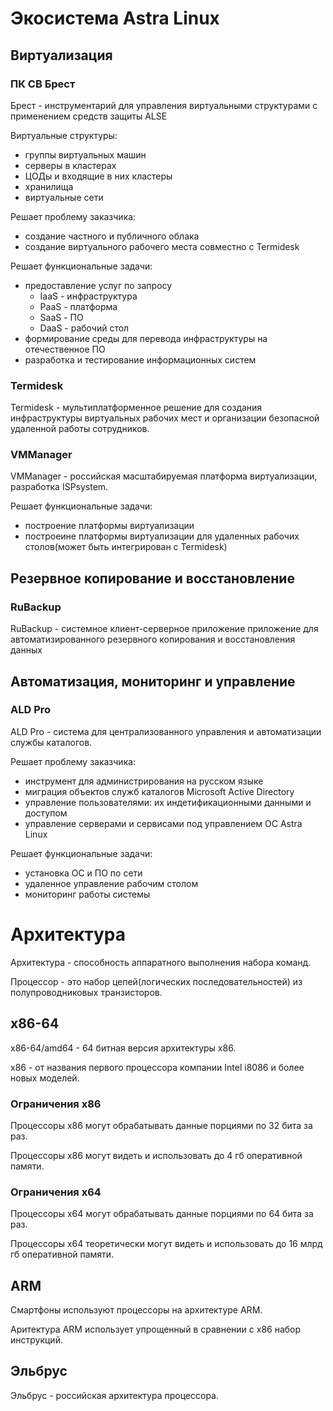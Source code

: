 # Экосистема Astra Linux

## Виртуализация

### ПК СВ Брест
Брест - инструментарий для управления виртуальными структурами с применением средств защиты ALSE

Виртуальные структуры:
- группы виртуальных машин
- серверы в кластерах
- ЦОДы и входящие в них кластеры
- хранилища
- виртуальные сети

Решает проблему заказчика:
- создание частного и публичного облака
- создание виртуального рабочего места совместно с Termidesk

Решает функциональные задачи:
- предоставление услуг по запросу
    - IaaS - инфраструктура
    - PaaS - платформа
    - SaaS - ПО
    - DaaS - рабочий стол
- формирование среды для перевода инфраструктуры на отечественное ПО
- разработка и тестирование информационных систем

### Termidesk
Termidesk - мультиплатформенное решение для создания инфраструктуры виртуальных рабочих мест и организации безопасной
удаленной работы сотрудников.

### VMManager
VMManager - российская масштабируемая платформа виртуализации, разработка ISPsystem.

Решает функциональные задачи:
- построение платформы виртуализации
- построеине платформы виртуализации для удаленных рабочих столов(может быть интегрирован с Termidesk)

## Резервное копирование и восстановление

### RuBackup
RuBackup - системное клиент-серверное приложение приложение для автоматизированного резервного копирования и
восстановления данных

## Автоматизация, мониторинг и управление

### ALD Pro
ALD Pro - система для централизованного управления и автоматизации службы каталогов.

Решает проблему заказчика:
- инструмент для администрирования на русском языке
- миграция объектов служб каталогов Microsoft Active Directory
- управление пользователями: их индетификационными данными и доступом
- управление серверами и сервисами под управлением ОС Astra Linux

Решает функциональные задачи:
- установка ОС и ПО по сети
- удаленное управление рабочим столом
- мониторинг работы системы

# Архитектура
Архитектура - способность аппаратного выполнения набора команд.

Процессор - это набор цепей(логических последовательностей) из полупроводниковых транзисторов.

## x86-64
x86-64/amd64 - 64 битная версия архитектуры x86.

x86 - от названия первого процессора компании Intel i8086 и более новых моделей.

### Ограничения x86
Процессоры x86 могут обрабатывать данные порциями по 32 бита за раз.

Процессоры x86 могут видеть и использовать до 4 гб оперативной памяти.

### Ограничения x64
Процессоры x64 могут обрабатывать данные порциями по 64 бита за раз.

Процессоры x64 теоретически могут видеть и использовать до 16 млрд гб оперативной памяти.

## ARM
Смартфоны используют процессоры на архитектуре ARM.

Аритектура ARM использует упрощенный в сравнении с x86 набор инструкций.

## Эльбрус
Эльбрус - российская архитектура процессора.
